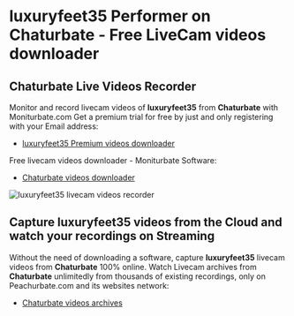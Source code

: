 # luxuryfeet35 Performer on Chaturbate - Free LiveCam videos downloader

## Chaturbate Live Videos Recorder

Monitor and record livecam videos of **luxuryfeet35** from **Chaturbate** with Moniturbate.com
Get a premium trial for free by just and only registering with your Email address:
* [luxuryfeet35 Premium videos downloader](https://moniturbate.com/request-demo-licence-key.html)

Free livecam videos downloader - Moniturbate Software:
* [Chaturbate videos downloader](https://moniturbate.com/moniturbate-download-software.html)

![luxuryfeet35 livecam videos recorder](https://peachurnet.com/templates/moniturbate-software.png)


## Capture luxuryfeet35 videos from the Cloud and watch your recordings on Streaming

Without the need of downloading a software, capture **luxuryfeet35** livecam videos from **Chaturbate** 100% online.
Watch Livecam archives from **Chaturbate** unlimitedly from thousands of existing recordings, only on Peachurbate.com and its websites network:
* [Chaturbate videos archives](https://peachurnet.com/)